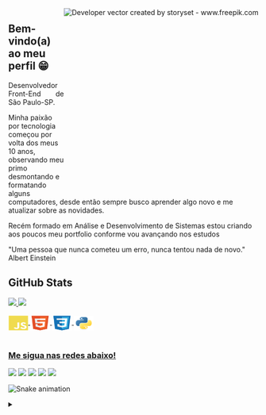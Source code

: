 <img align="right" alt="Developer vector created by storyset - www.freepik.com" height="380" src="https://github.com/gabriellricardoo/gabriellricardoo/assets/61810179/ecdf37a6-ae5c-45cc-9d45-db668008187e">

## Bem-vindo(a) ao meu perfil 😁
<p align="justify">Desenvolvedor Front-End de São Paulo-SP.

Minha paixão por tecnologia começou por volta dos meus 10 anos, observando meu primo desmontando e formatando alguns computadores, desde então sempre busco aprender algo novo e me atualizar sobre as novidades.

Recém formado em Análise e Desenvolvimento de Sistemas estou criando aos poucos meu portfolio conforme vou avançando nos estudos

"Uma pessoa que nunca cometeu um erro, nunca tentou nada de novo." Albert Einstein</p>

## GitHub Stats

<div>
  <a href="https://github.com/gabriellricardoo">
  <img height="180em" src="https://github-readme-stats.vercel.app/api?username=gabriellricardoo&show_icons=true&theme=tokyonight&include_all_commits=true&count_private=true"/>
  <img height="180em" src="https://github-readme-stats.vercel.app/api/top-langs/?username=gabriellricardoo&layout=compact&langs_count=6&theme=tokyonight"/>
</div>
<div style="display: inline_block"><br>
  <img align="center" alt="Js" height="30" width="40" src="https://raw.githubusercontent.com/devicons/devicon/master/icons/javascript/javascript-plain.svg">
  <img align="center" alt="HTML" height="30" width="40" src="https://raw.githubusercontent.com/devicons/devicon/master/icons/html5/html5-original.svg">
  <img align="center" alt="CSS" height="30" width="40" src="https://raw.githubusercontent.com/devicons/devicon/master/icons/css3/css3-original.svg">
  <img align="center" alt="Python" height="30" width="40" src="https://raw.githubusercontent.com/devicons/devicon/master/icons/python/python-original.svg">
</div>
 
 <br>
 
  ### Me sigua nas redes abaixo!
 
<div> 
  <a href="https://www.youtube.com/" target="_blank"><img src="https://img.shields.io/badge/YouTube-FF0000?style=for-the-badge&logo=youtube&logoColor=white" target="_blank"></a>
  <a href="https://instagram.com/" target="_blank"><img src="https://img.shields.io/badge/-Instagram-%23E4405F?style=for-the-badge&logo=instagram&logoColor=white" target="_blank"></a>
 <a href="https://discord.gg/" target="_blank"><img src="https://img.shields.io/badge/Discord-7289DA?style=for-the-badge&logo=discord&logoColor=white" target="_blank"></a> 
  <a href = "mailto:gabriellricardoo@gmail.com"><img src="https://img.shields.io/badge/-Gmail-%23333?style=for-the-badge&logo=gmail&logoColor=white" target="_blank"></a>
  <a href="https://www.linkedin.com/in/" target="_blank"><img src="https://img.shields.io/badge/-LinkedIn-%230077B5?style=for-the-badge&logo=linkedin&logoColor=white" target="_blank"></a> 
 
  ![Snake animation](https://github.com/gabriellricardoo/gabriellricardoo/blob/output/github-contribution-grid-snake.svg)

</div>

<details align="left">
  <summary></summary> 
 
  - Badges by <a href="https://shields.io/">shields.io</a><br>
  - GitHub Stats by <a href="https://github.com/anuraghazra/github-readme-stats">anuraghazra</a>
  - Developer vector created by <a href="https://www.freepik.com/vectors/developer">storyset - www.freepik.com</a> (edited by author)
 
  <div align="right">Made with 💚 by <a href="https://github.com/gabriellricardoo">GR</a>.</div>

</details>

